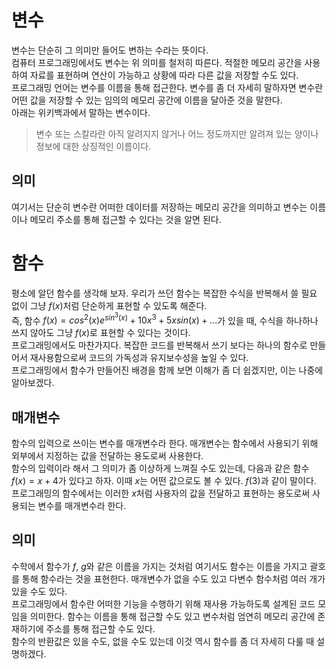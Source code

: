 # 변수
변수는 단순히 그 의미만 들어도 변하는 수라는 뜻이다.<br/>
컴퓨터 프로그래밍에서도 변수는 위 의미를 철저히 따른다. 적절한 메모리 공간을 사용하여 자료를 표현하며 연산이 가능하고 상황에 따라 다른 값을 저장할 수도 있다.<br/>
프로그래밍 언어는 변수를 이름을 통해 접근한다. 변수를 좀 더 자세히 말하자면 변수란 어떤 값을 저장할 수 있는 임의의 메모리 공간에 이름을 달아준 것을 말한다.<br/>
아래는 위키백과에서 말하는 변수이다.

> 변수 또는 스칼라란 아직 알려지지 않거나 어느 정도까지만 알려져 있는 양이나 정보에 대한 상징적인 이름이다.
## 의미
여기서는 단순히 변수란 어떠한 데이터를 저장하는 메모리 공간을 의미하고 변수는 이름이나 메모리 주소를 통해 접근할 수 있다는 것을 알면 된다.
# 함수
평소에 알던 함수를 생각해 보자. 우리가 쓰던 함수는 복잡한 수식을 반복해서 쓸 필요 없이 그냥 $f(x)$처럼 단순하게 표현할 수 있도록 해준다.<br/>
즉, 함수 $f(x) = cos^{2}(x)e^{sin^{3}(x)} + 10x^{3} + 5xsin(x) + ...$가 있을 때, 수식을 하나하나 쓰지 않아도 그냥 $f(x)$로 표현할 수 있다는 것이다.<br/>
프로그래밍에서도 마찬가지다. 복잡한 코드를 반복해서 쓰기 보다는 하나의 함수로 만들어서 재사용함으로써 코드의 가독성과 유지보수성을 높일 수 있다.<br/>
프로그래밍에서 함수가 만들어진 배경을 함께 보면 이해가 좀 더 쉽겠지만, 이는 나중에 알아보겠다.
## 매개변수
함수의 입력으로 쓰이는 변수를 매개변수라 한다. 매개변수는 함수에서 사용되기 위해 외부에서 지정하는 값을 전달하는 용도로써 사용한다.<br/>
함수의 입력이라 해서 그 의미가 좀 이상하게 느껴질 수도 있는데, 다음과 같은 함수 $f(x) = x + 4$가 있다고 하자. 이때 $x$는 어떤 값으로도 볼 수 있다. $f(3)$과 같이 말이다.<br/>
프로그래밍의 함수에서는 이러한 $x$처럼 사용자의 값을 전달하고 표현하는 용도로써 사용되는 변수를 매개변수라 한다.
## 의미
수학에서 함수가 $f$, $g$와 같은 이름을 가지는 것처럼 여기서도 함수는 이름을 가지고 괄호를 통해 함수라는 것을 표현한다. 매개변수가 없을 수도 있고 다변수 함수처럼 여러 개가 있을 수도 있다.<br/>
프로그래밍에서 함수란 어떠한 기능을 수행하기 위해 재사용 가능하도록 설계된 코드 모임을 의미한다. 함수는 이름을 통해 접근할 수도 있고 변수처럼 엄연히 메모리 공간에 존재하기에 주소를 통해 접근할 수도 있다.<br/>
함수의 반환값은 있을 수도, 없을 수도 있는데 이것 역시 함수를 좀 더 자세히 다룰 때 설명하겠다.
